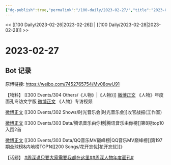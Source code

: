 ```yaml
---
{"dg-publish":true,"permalink":"/100-daily/2023-02-27/","title":"2023-02-27"}
---
```



<< [[100 Daily/2023-02-26\|2023-02-26]] | [[100 Daily/2023-02-28\|2023-02-28]] >>

# 2023-02-27

## Bot 记录

原博链接: https://weibo.com/7452765754/Mv08owU91

【物料】
[[300 Events/304 Others/《人物》\|《人物》]]
[微博正文](https://weibo.com/1043325954/4873688467904975) 《人物》年度面孔专访文字版
[微博正文](https://weibo.com/1043325954/4873692490499822) 《人物》专访视频

[微博正文](https://weibo.com/7478855230/4873869758825532) [[300 Events/302 Shows/时光音乐会\|时光音乐会]]收官战报(工作室)

[微博正文](https://weibo.com/6733257358/4873723411433366) [[300 Events/303 Data/腾讯音乐由你榜\|腾讯音乐由你榜]]第8期top10入围2首

[微博正文](https://weibo.com/2169129705/4873827126873959) [[300 Events/303 Data/QQ音乐MV巅峰榜\|QQ音乐MV巅峰榜]]第197期全球榜&内地榜TOP1《[[200 Songs/花开忘忧\|花开忘忧]]》

【话题】
[#周深说只要大家需要我都在这里#](https://s.weibo.com/weibo?q=%23%E5%91%A8%E6%B7%B1%E8%AF%B4%E5%8F%AA%E8%A6%81%E5%A4%A7%E5%AE%B6%E9%9C%80%E8%A6%81%E6%88%91%E9%83%BD%E5%9C%A8%E8%BF%99%E9%87%8C%23)[#周深人物年度面孔#](https://s.weibo.com/weibo?q=%23%E5%91%A8%E6%B7%B1%E4%BA%BA%E7%89%A9%E5%B9%B4%E5%BA%A6%E9%9D%A2%E5%AD%94%23)

